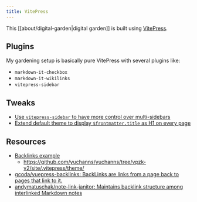 ```yaml
---
title: VitePress
---
```


This [[about/digital-garden|digital garden]] is built using [VitePress](https://vitepress.dev).

## Plugins

My gardening setup is basically pure VitePress with several plugins like:

- `markdown-it-checkbox`
- `markdown-it-wikilinks`
- `vitepress-sidebar`

## Tweaks

- [Use `vitepress-sidebar` to have more control over multi-sidebars](https://github.com/kkoscielniak/digital-garden/commit/88560fb417c5138b192754e2581b20b0982e88dd)
- [Extend default theme to display `$frontmatter.title` as H1 on every page](https://github.com/kkoscielniak/digital-garden/commit/ae956ba7eb2883a2e09056304290395a9d004128)

## Resources

- [Backlinks example](https://www.yuchanns.xyz/)
  - https://github.com/yuchanns/yuchanns/tree/vpzk-v2/site/.vitepress/theme/
- [gcoda/vuepress-backlinks: BackLinks are links from a page back to pages that link to it.](https://github.com/gcoda/vuepress-backlinks)
- [andymatuschak/note-link-janitor: Maintains backlink structure among interlinked Markdown notes](https://github.com/andymatuschak/note-link-janitor)
